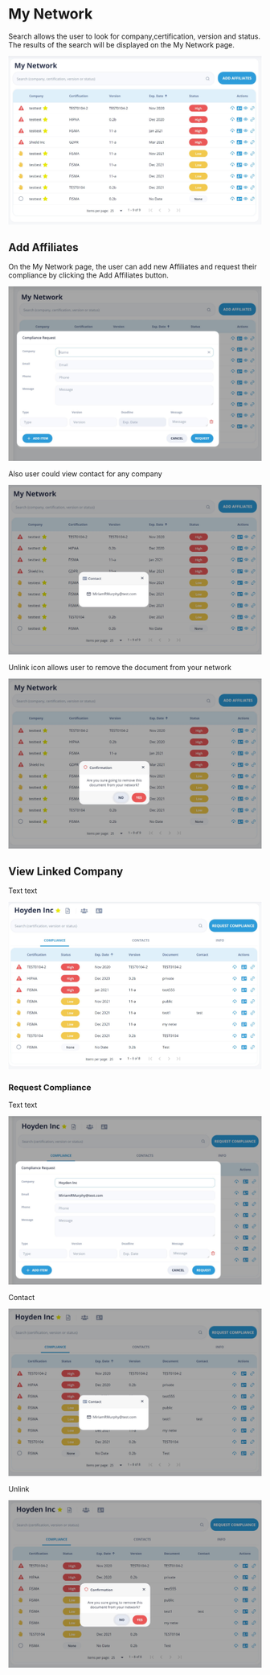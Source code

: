 # My Network

Search allows the user to look for company,certification, version and status.  
The results of the search will be displayed on the My Network page.

![My Network](/images/mynetwork1.jpg)

## Add Affiliates

On the My Network page, the user can add new Affiliates and request their compliance by clicking the Add Affiliates button.  

![Add Affiliates](/images/mynetwork2.jpg)

Also user could view contact for any company

![View Contact](/images/mynetwork3.jpg)

Unlink icon allows user to remove the document from your network

![Unlink](/images/mynetwork4.jpg)

## View Linked Company

Text text

![View Linked Company](/images/mynetwork5.jpg)

### Request Compliance

Text text

![Request Compliance](/images/mynetwork6.jpg)

Contact

![Contact](/images/mynetwork7.jpg)

Unlink

![Unlink](/images/mynetwork8.jpg)
